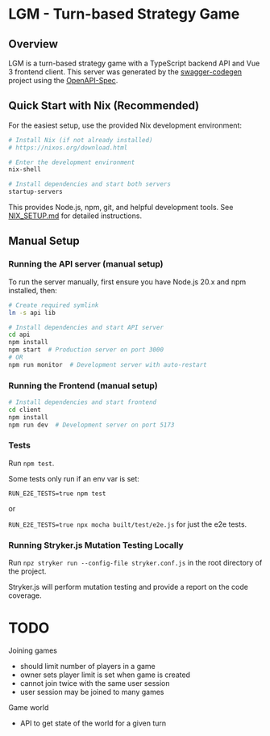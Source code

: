 # LGM - Turn-based Strategy Game

## Overview
LGM is a turn-based strategy game with a TypeScript backend API and Vue 3 frontend client. This server was generated by the [swagger-codegen](https://github.com/swagger-api/swagger-codegen) project using the [OpenAPI-Spec](https://github.com/OAI/OpenAPI-Specification).

## Quick Start with Nix (Recommended)

For the easiest setup, use the provided Nix development environment:

```bash
# Install Nix (if not already installed)
# https://nixos.org/download.html

# Enter the development environment
nix-shell

# Install dependencies and start both servers
startup-servers
```

This provides Node.js, npm, git, and helpful development tools. See [NIX_SETUP.md](NIX_SETUP.md) for detailed instructions.

## Manual Setup

### Running the API server (manual setup)
To run the server manually, first ensure you have Node.js 20.x and npm installed, then:

```bash
# Create required symlink
ln -s api lib

# Install dependencies and start API server
cd api
npm install
npm start  # Production server on port 3000
# OR
npm run monitor  # Development server with auto-restart
```

### Running the Frontend (manual setup)
```bash
# Install dependencies and start frontend
cd client  
npm install
npm run dev  # Development server on port 5173
```

### Tests

Run `npm test`.

Some tests only run if an env var is set:

`RUN_E2E_TESTS=true npm test`

or 

`RUN_E2E_TESTS=true npx mocha built/test/e2e.js` for just the e2e tests.


### Running Stryker.js Mutation Testing Locally

Run `npz stryker run --config-file stryker.conf.js` in the root directory of the project.

Stryker.js will perform mutation testing and provide a report on the code coverage.

# TODO

Joining games
  - should limit number of players in a game
  - owner sets player limit is set when game is created
  - cannot join twice with the same user session
  - user session may be joined to many games

Game world
  - API to get state of the world for a given turn
